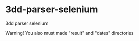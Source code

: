 # 3dd-parser-selenium
3dd parser selenium

Warning! You also must made "result" and "dates" directories 
